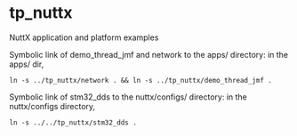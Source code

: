 # tp_nuttx
NuttX application and platform examples

Symbolic link of demo_thread_jmf and network to the apps/ directory: in the apps/ dir, 

    ln -s ../tp_nuttx/network . && ln -s ../tp_nuttx/demo_thread_jmf .

Symbolic link of stm32_dds to the nuttx/configs/ directory: in the nuttx/configs directory, 

    ln -s ../../tp_nuttx/stm32_dds . 
